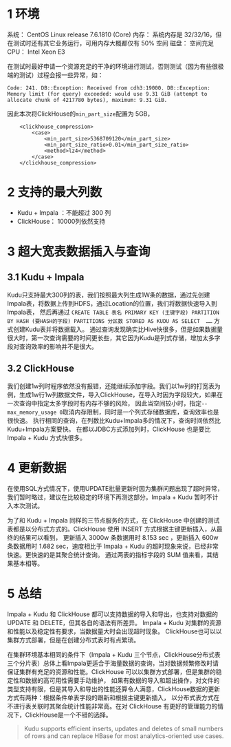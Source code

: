 
# 1 环境
系统： CentOS Linux release 7.6.1810 (Core)
内存： 系统内存是 32/32/16，但在测试时还有其它业务运行，可用内存大概都仅有 50% 空间
磁盘： 空间充足
CPU：  Intel Xeon E3

在测试时最好申请一个资源充足的干净的环境进行测试，否则测试（因为有些很极端的测试）过程会报一些异常，如：
```
Code: 241. DB::Exception: Received from cdh3:19000. DB::Exception: Memory limit (for query) exceeded: would use 9.31 GiB (attempt to allocate chunk of 4217780 bytes), maximum: 9.31 GiB.
```

因此本次将ClickHouse的`min_part_size`配置为 5GB，
```
    <clickhouse_compression>
        <case>
            <min_part_size>5368709120</min_part_size>
            <min_part_size_ratio>0.01</min_part_size_ratio>
            <method>lz4</method>
        </case>
    </clickhouse_compression>
```

# 2 支持的最大列数
* Kudu + Impala ：不能超过 300 列
* ClickHouse： 10000列依然支持

# 3 超大宽表数据插入与查询
## 3.1 Kudu + Impala
Kudu只支持最大300列的表，我们按照最大列生成1W条的数据，通过先创建Impala表，将数据上传到HDFS，通过Location的位置，我们将数据快速导入到Impala表，
然后再通过 `CREATE TABLE 表名 PRIMARY KEY (主键字段) PARTITION BY HASH (要HASH的字段) PARTITIONS 分区数 STORED AS KUDU AS SELECT  ……` 方式创建Kudu表并将数据载入。
通过查询发现确实比Hive快很多，但是如果数据量很大时，第一次查询需要的时间更长些，其它因为Kudu是列式存储，增加太多字段对查询效率的影响并不是很大。 

## 3.2 ClickHouse
我们创建1w列时程序依然没有报错，还能继续添加字段。我们以1w列的打宽表为例，生成1w行1w列数据文件，导入ClickHouse，在导入时因为字段较大，如果在一次查询中指定太多字段时有内存不够的风险，
因此当空间较小时，指定`--max_memory_usage 0`取消内存限制，同时是一个列式存储数据库，查询效率也是很快速。
执行相同的查询，在列数比Kudu+Impala多的情况下，查询时间依然比Kudu+Impala方案要快。
在都以JDBC方式添加列时，ClickHouse 也是要比 Impala + Kudu 方式快很多。

# 4 更新数据
在使用SQL方式情况下，使用UPDATE批量更新时因为集群问题出现了超时异常，我们暂时略过，建议在比较稳定的环境下再测这部分。Impala + Kudu 暂时不计入本次测试。

为了和 Kudu + Impala 同样的三节点服务的方式，在 ClickHouse 中创建的测试表都是以分布式方式的。ClickHouse 使用 INSERT 方式根据主键更新插入，从最终的结果可以看到，
更新插入 3000w 条数据用时 8.153 sec ，更新插入 600w 条数据用时 1.682 sec，速度相比于 Impala + Kudu 的超时现象来说，已经非常快速。更快速的是其聚合统计查询。
通过两表的指标字段的 SUM 值来看，其结果基本相等。


# 5 总结
Impala + Kudu 和 ClickHouse 都可以支持数据的导入和导出，也支持对数据的 UPDATE 和 DELETE，但其各自的语法有所差异。
Impala + Kudu 对集群的资源和性能以及稳定性有要求，当数据量大时会出现超时现象。
ClickHouse也可以以集群方式部署，但是在创建分布式表时有点繁琐。

在集群环境基本相同的条件下（Impala + Kudu 三个节点，ClickHouse分布式表三个分片表）总体上看Impala更适合于海量数据的查询，当对数据频繁修改时请保证集群有充足的资源和性能。ClickHouse 可以以集群方式部署，但是集群的稳定性和数据的高可用性需要手动维护，
如果有数据的导入和超出操作，对文件的类型支持有限，但是其导入和导出的性能还算令人满意，ClickHouse数据的更新方式有两种：根据条件单表字段的跟新和根据主键更新插入，
以分布式表方式在不进行表关联时其聚合统计性能非常高。在对 ClickHouse 有更好的管理能力的情况下，ClickHouse是一个不错的选择。


> Kudu supports efficient inserts, updates and deletes of small numbers of rows and can replace HBase for most analytics-oriented use cases. 

    

